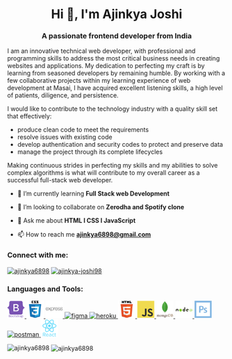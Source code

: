 <h1 align="center">Hi 👋, I'm Ajinkya Joshi</h1>
<h3 align="center">A passionate frontend developer from India</h3>

<p>I am an innovative technical web developer, with professional and programming skills to address the most critical business needs in creating websites and applications. My dedication to perfecting my craft is by learning from seasoned developers by remaining humble. By working with a few collaborative projects within my learning experience of web development at Masai, I have acquired excellent listening skills, a high level of patients, diligence, and persistence. 

I would like to contribute to the technology industry with a quality skill set that effectively:
- produce clean code to meet the requirements
- resolve issues with existing code
- develop authentication and security codes to protect and preserve data
- manage the project through its complete lifecycles

Making continuous strides in perfecting my skills and my abilities to solve complex algorithms is what will contribute to my overall career as a successful full-stack web developer.</p>

- 🌱 I’m currently learning **Full Stack web Development**

- 👯 I’m looking to collaborate on **Zerodha and Spotify clone**

- 💬 Ask me about **HTML l CSS l JavaScript**

- 📫 How to reach me **ajinkya6898@gmail.com**

<h3 align="left">Connect with me:</h3>
<p align="left">
<a href="https://codepen.io/ajinkya6898" target="blank"><img align="center" src="https://raw.githubusercontent.com/rahuldkjain/github-profile-readme-generator/master/src/images/icons/Social/codepen.svg" alt="ajinkya6898" height="30" width="40" /></a>
<a href="https://linkedin.com/in/ajinkya-joshi98" target="blank"><img align="center" src="https://raw.githubusercontent.com/rahuldkjain/github-profile-readme-generator/master/src/images/icons/Social/linked-in-alt.svg" alt="ajinkya-joshi98" height="30" width="40" /></a>
</p>

<h3 align="left">Languages and Tools:</h3>
<p align="left"> <a href="https://getbootstrap.com" target="_blank" rel="noreferrer"> <img src="https://raw.githubusercontent.com/devicons/devicon/master/icons/bootstrap/bootstrap-plain-wordmark.svg" alt="bootstrap" width="40" height="40"/> </a> <a href="https://www.w3schools.com/css/" target="_blank" rel="noreferrer"> <img src="https://raw.githubusercontent.com/devicons/devicon/master/icons/css3/css3-original-wordmark.svg" alt="css3" width="40" height="40"/> </a> <a href="https://expressjs.com" target="_blank" rel="noreferrer"> <img src="https://raw.githubusercontent.com/devicons/devicon/master/icons/express/express-original-wordmark.svg" alt="express" width="40" height="40"/> </a> <a href="https://www.figma.com/" target="_blank" rel="noreferrer"> <img src="https://www.vectorlogo.zone/logos/figma/figma-icon.svg" alt="figma" width="40" height="40"/> </a> <a href="https://heroku.com" target="_blank" rel="noreferrer"> <img src="https://www.vectorlogo.zone/logos/heroku/heroku-icon.svg" alt="heroku" width="40" height="40"/> </a> <a href="https://www.w3.org/html/" target="_blank" rel="noreferrer"> <img src="https://raw.githubusercontent.com/devicons/devicon/master/icons/html5/html5-original-wordmark.svg" alt="html5" width="40" height="40"/> </a> <a href="https://developer.mozilla.org/en-US/docs/Web/JavaScript" target="_blank" rel="noreferrer"> <img src="https://raw.githubusercontent.com/devicons/devicon/master/icons/javascript/javascript-original.svg" alt="javascript" width="40" height="40"/> </a> <a href="https://www.mongodb.com/" target="_blank" rel="noreferrer"> <img src="https://raw.githubusercontent.com/devicons/devicon/master/icons/mongodb/mongodb-original-wordmark.svg" alt="mongodb" width="40" height="40"/> </a> <a href="https://nodejs.org" target="_blank" rel="noreferrer"> <img src="https://raw.githubusercontent.com/devicons/devicon/master/icons/nodejs/nodejs-original-wordmark.svg" alt="nodejs" width="40" height="40"/> </a> <a href="https://www.photoshop.com/en" target="_blank" rel="noreferrer"> <img src="https://raw.githubusercontent.com/devicons/devicon/master/icons/photoshop/photoshop-line.svg" alt="photoshop" width="40" height="40"/> </a> <a href="https://postman.com" target="_blank" rel="noreferrer"> <img src="https://www.vectorlogo.zone/logos/getpostman/getpostman-icon.svg" alt="postman" width="40" height="40"/> </a> <a href="https://reactjs.org/" target="_blank" rel="noreferrer"> <img src="https://raw.githubusercontent.com/devicons/devicon/master/icons/react/react-original-wordmark.svg" alt="react" width="40" height="40"/> </a> </p>

<p><img align="left" src="https://github-readme-stats.vercel.app/api/top-langs?username=ajinkya6898&show_icons=true&locale=en&layout=compact" alt="ajinkya6898" /></p>

<p>&nbsp;<img align="center" src="https://github-readme-stats.vercel.app/api?username=ajinkya6898&show_icons=true&locale=en" alt="ajinkya6898" /></p>
